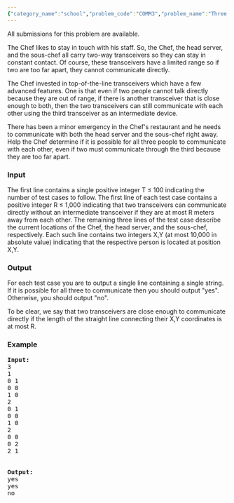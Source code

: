 ```yaml
---
{"category_name":"school","problem_code":"COMM3","problem_name":"Three Way Communications","languages_supported":{"0":"ADA","1":"ASM","2":"BASH","3":"BF","4":"C","5":"C99 strict","6":"CAML","7":"CLOJ","8":"CLPS","9":"CPP 4.3.2","10":"CPP 4.9.2","11":"CPP14","12":"CS2","13":"D","14":"ERL","15":"FORT","16":"FS","17":"GO","18":"HASK","19":"ICK","20":"ICON","21":"JAVA","22":"JS","23":"LISP clisp","24":"LISP sbcl","25":"LUA","26":"NEM","27":"NICE","28":"NODEJS","29":"PAS fpc","30":"PAS gpc","31":"PERL","32":"PERL6","33":"PHP","34":"PIKE","35":"PRLG","36":"PYTH","37":"PYTH 3.4","38":"RUBY","39":"SCALA","40":"SCM guile","41":"SCM qobi","42":"ST","43":"TCL","44":"TEXT","45":"WSPC"},"max_timelimit":3,"source_sizelimit":50000,"problem_author":"friggstad","problem_tester":"pieguy","date_added":"2-02-2011","tags":{"0":"cook07","1":"easy","2":"friggstad"},"editorial_url":"http://discuss.codechef.com/problems/COMM3","time":{"view_start_date":1298289833,"submit_start_date":1298289833,"visible_start_date":1298289833,"end_date":1735669800},"layout":"problem"}
---
```

<span class="solution-visible-txt">All submissions for this problem are available.</span><p>
The Chef likes to stay in touch with his staff. So, the Chef, the head server, and the sous-chef all carry two-way transceivers so they can stay in constant contact. Of course, these transceivers have a limited range so if two are too far apart, they cannot communicate directly.

<p>
The Chef invested in top-of-the-line transceivers which have a few advanced features. One is that even if two people cannot talk directly because they are out of range, if there is another transceiver that is close enough to both, then the two transceivers can still communicate with each other using the third transceiver as an intermediate device.

<p>
There has been a minor emergency in the Chef's restaurant
and he needs to communicate with both the head server and the sous-chef right away. Help the Chef determine if it is possible for all three people to communicate with each other, even if two must communicate through the third because they are too far apart.

<h3>Input</h3>
<p>
The first line contains a single positive integer T ≤ 100 indicating the number of test cases to follow. The first line of each test case contains a positive integer R ≤ 1,000 indicating that two transceivers can communicate directly without an intermediate transceiver if they are at most R meters away from each other. The remaining three lines of the test case describe the current locations of the Chef, the head server, and the sous-chef, respectively. Each such line contains two integers X,Y (at most 10,000 in absolute value) indicating that the respective person is located at position X,Y.

<h3>Output</h3>
<p>
For each test case you are to output a single line containing a single string. If it is possible for all three to communicate then you should output "yes". Otherwise, you should output "no".

<p>
To be clear, we say that two transceivers are close enough to communicate directly if the length of the straight line connecting their X,Y coordinates is at most R.

<h3>Example</h3>

<pre>
<b>Input:</b>
3
1
0 1
0 0
1 0
2
0 1
0 0
1 0
2
0 0
0 2
2 1


<b>Output:</b>
yes
yes
no
</pre>
